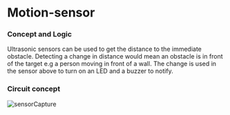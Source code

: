 # Motion-sensor
### Concept and Logic

Ultrasonic sensors can be used to get the distance to the immediate obstacle. Detecting a change in distance would mean an obstacle is in front of the target e.g a person moving in front of a wall. The change is used in the sensor above to turn on an LED and a buzzer to notify.

### Circuit concept 
![sensorCapture](https://user-images.githubusercontent.com/67919419/177264475-5518a7d4-cf84-41d8-93e3-95fceb89ab1a.PNG)
